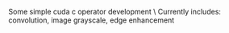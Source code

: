 Some simple cuda c operator development \\
Currently includes: convolution, image grayscale, edge enhancement
